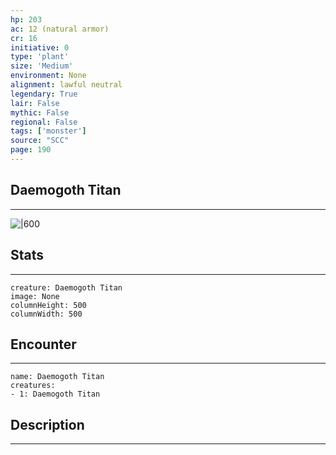 ```yaml
---
hp: 203
ac: 12 (natural armor)
cr: 16
initiative: 0
type: 'plant'    
size: 'Medium'
environment: None
alignment: lawful neutral
legendary: True
lair: False
mythic: False
regional: False
tags: ['monster']
source: "SCC"
page: 190
---
```


## Daemogoth Titan
---

![|600](D:/Program%20Files/5e.tools/img/bestiary/SCC/Daemogoth%20Titan.webp)

## Stats
---

```statblock
creature: Daemogoth Titan
image: None
columnHeight: 500
columnWidth: 500
```

## Encounter
---

```encounter-table
name: Daemogoth Titan
creatures:
- 1: Daemogoth Titan
```

## Description
---




